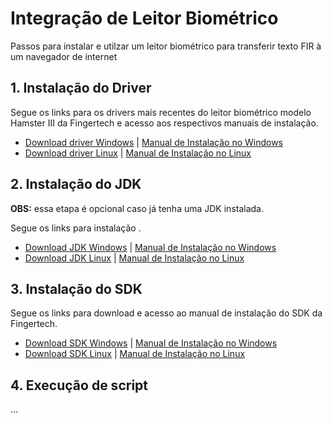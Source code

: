 # Integração de Leitor Biométrico
Passos para instalar e utilzar um leitor biométrico para transferir texto FIR à um navegador de internet

## 1. Instalação do Driver

Segue os links para os drivers mais recentes do leitor biométrico modelo Hamster III da Fingertech e acesso aos respectivos manuais de instalação.

- [Download driver Windows](https://) | [Manual de Instalação no Windows](https://)
- [Download driver Linux](https://) | [Manual de Instalação no Linux](https://)

## 2. Instalação do JDK

**OBS:** essa etapa é opcional caso já tenha uma JDK instalada.

Segue os links para instalação .

- [Download JDK Windows](https://) | [Manual de Instalação no Windows](https://)
- [Download JDK Linux](https://) | [Manual de Instalação no Linux](https://)

## 3. Instalação do SDK

Segue os links para download e acesso ao manual de instalação do SDK da Fingertech.

- [Download SDK Windows](https://) | [Manual de Instalação no Windows](https://)
- [Download SDK Linux](https://) | [Manual de Instalação no Linux](https://)

## 4. Execução de script

...